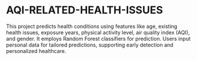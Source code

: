 # AQI-RELATED-HEALTH-ISSUES
This project predicts health conditions using features like age, existing health issues, exposure years, physical activity level, air quality index (AQI), and gender. It employs Random Forest classifiers for prediction. Users input personal data for tailored predictions, supporting early detection and personalized healthcare.
